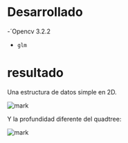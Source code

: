 
# Desarrollado
-´Opencv 3.2.2
- `glm`

# resultado
Una estructura de datos simple en 2D.

![mark](QuadTree/src/Kite.jpg)

Y la profundidad diferente del quadtree:

![mark](QuadTree/ans.jpg)
